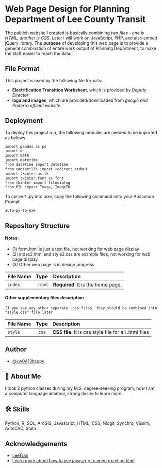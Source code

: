 
# Web Page Design for Planning Department of Lee County Transit

The publich website I created is basically combining *two files - one is HTML, another is CSS*. Later I will work on JavaScript, PHP, and also embed jQuery library.
The **purpose** of developing this web page is to provide a general combination of entire work output of Planning Department, to make the staff easier to reach the data.



## File Format

This project is used by the following file formats:

- **Electrification Transition Worksheet**, which is provided by *Deputy Director*
- **logo and images**, which are provided/downloaded from *google and Proterra official website*


## Deployment

To deploy this project run, the following modules are needed to be imported as belows.

```bash
import pandas as pd
import os
import math
import datetime
from datetime import datetime
from contextlib import redirect_stdout
import tkinter as tk
import tkinter.font as font
from tkinter import filedialog
from PIL import Image, ImageTk
```

To convert .py into .exe, copy the following command onto your Anaconda Prompt
```bash
auto-py-to-exe
```



## Repository Structure

#### Notes:


- (1) form.html is just a test file, not working for web page display
- (2) index2.html and style2.css are example files, not working for web page display 
- (3) Other web page is in design progress


| File Name | Type     | Description                |
| :-------- | :------- | :------------------------- |
| `index` | `.html` | **Required**. It is the home page. |

#### Other supplementary files description

```http
If you see any other separate .css files, they should be combined into "style.css" file later
```

| File Name | Type     | Description                       |
| :-------- | :------- | :-------------------------------- |
| `style`      | `.css` | **CSS file**. It is css style file for all .html files |




## Author

- [@xw0413happy](https://github.com/xw0413happy)


## 🚀 About Me
I took 2 python classes during my M.S. degree-seeking program, now I am a computer language amateur, strong desire to learn more.


## 🛠 Skills
Python, R, SQL, ArcGIS, Javascript, HTML, CSS, Nlogit, Synchro, Vissim, AutoCAD, Stata


## Acknowledgements

 - [LeeTran](https://www.leegov.com/leetran/how-to-ride/maps-schedules)
 - [Learn more about how to use javascrip to open excel on html](https://www.youtube.com/watch?v=cjxSaTwPfGE&t=566s)

